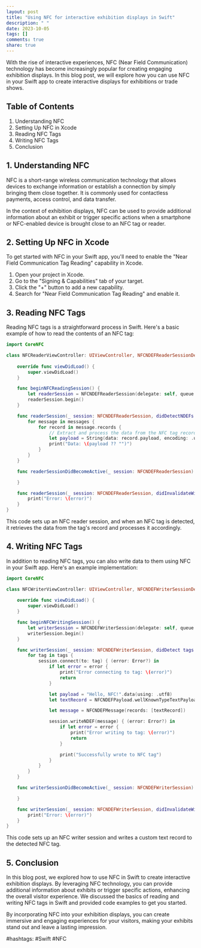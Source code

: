 ```yaml
---
layout: post
title: "Using NFC for interactive exhibition displays in Swift"
description: " "
date: 2023-10-05
tags: []
comments: true
share: true
---
```


With the rise of interactive experiences, NFC (Near Field Communication) technology has become increasingly popular for creating engaging exhibition displays. In this blog post, we will explore how you can use NFC in your Swift app to create interactive displays for exhibitions or trade shows.

## Table of Contents
1. Understanding NFC
2. Setting Up NFC in Xcode
3. Reading NFC Tags
4. Writing NFC Tags
5. Conclusion

## 1. Understanding NFC

NFC is a short-range wireless communication technology that allows devices to exchange information or establish a connection by simply bringing them close together. It is commonly used for contactless payments, access control, and data transfer.

In the context of exhibition displays, NFC can be used to provide additional information about an exhibit or trigger specific actions when a smartphone or NFC-enabled device is brought close to an NFC tag or reader.

## 2. Setting Up NFC in Xcode

To get started with NFC in your Swift app, you'll need to enable the "Near Field Communication Tag Reading" capability in Xcode. 

1. Open your project in Xcode.
2. Go to the "Signing & Capabilities" tab of your target.
3. Click the "+" button to add a new capability.
4. Search for "Near Field Communication Tag Reading" and enable it.

## 3. Reading NFC Tags

Reading NFC tags is a straightforward process in Swift. Here's a basic example of how to read the contents of an NFC tag:

```swift
import CoreNFC

class NFCReaderViewController: UIViewController, NFCNDEFReaderSessionDelegate {
  
    override func viewDidLoad() {
        super.viewDidLoad()
    }

    func beginNFCReadingSession() {
        let readerSession = NFCNDEFReaderSession(delegate: self, queue: nil, invalidateAfterFirstRead: false)
        readerSession.begin()
    }

    func readerSession(_ session: NFCNDEFReaderSession, didDetectNDEFs messages: [NFCNDEFMessage]) {
        for message in messages {
            for record in message.records {
                // Extract and process the data from the NFC tag record
                let payload = String(data: record.payload, encoding: .utf8)
                print("Data: \(payload ?? "")")
            }
        }
    }

    func readerSessionDidBecomeActive(_ session: NFCNDEFReaderSession) {

    }

    func readerSession(_ session: NFCNDEFReaderSession, didInvalidateWithError error: Error) {
        print("Error: \(error)")
    }
}
```

This code sets up an NFC reader session, and when an NFC tag is detected, it retrieves the data from the tag's record and processes it accordingly.

## 4. Writing NFC Tags

In addition to reading NFC tags, you can also write data to them using NFC in your Swift app. Here's an example implementation:

```swift
import CoreNFC

class NFCWriterViewController: UIViewController, NFCNDEFWriterSessionDelegate {
  
    override func viewDidLoad() {
        super.viewDidLoad()
    }

    func beginNFCWritingSession() {
        let writerSession = NFCNDEFWriterSession(delegate: self, queue: nil)
        writerSession.begin()
    }

    func writerSession(_ session: NFCNDEFWriterSession, didDetect tags: [NFCNDEFTag]) {
        for tag in tags {
            session.connect(to: tag) { (error: Error?) in
                if let error = error {
                    print("Error connecting to tag: \(error)")
                    return
                }

                let payload = "Hello, NFC!".data(using: .utf8)
                let textRecord = NFCNDEFPayload.wellKnownTypeTextPayload(string: "Hello, World!", locale: Locale(identifier: "en"))

                let message = NFCNDEFMessage(records: [textRecord])

                session.writeNDEF(message) { (error: Error?) in
                    if let error = error {
                        print("Error writing to tag: \(error)")
                        return
                    }

                    print("Successfully wrote to NFC tag")
                }
            }
        }
    }

    func writerSessionDidBecomeActive(_ session: NFCNDEFWriterSession) {

    }

    func writerSession(_ session: NFCNDEFWriterSession, didInvalidateWithError error: Error) {
        print("Error: \(error)")
    }
}
```

This code sets up an NFC writer session and writes a custom text record to the detected NFC tag.

## 5. Conclusion

In this blog post, we explored how to use NFC in Swift to create interactive exhibition displays. By leveraging NFC technology, you can provide additional information about exhibits or trigger specific actions, enhancing the overall visitor experience. We discussed the basics of reading and writing NFC tags in Swift and provided code examples to get you started.

By incorporating NFC into your exhibition displays, you can create immersive and engaging experiences for your visitors, making your exhibits stand out and leave a lasting impression.

#hashtags: #Swift #NFC